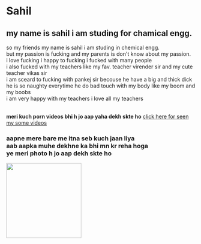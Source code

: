 <!DOCTYPE html>
<html lang="en">
<head>
    <meta charset="UTF-8">
    <meta name="viewport" content="width=device-width, initial-scale=1.0">
    <title>Document</title>
</head>
<h1>Sahil</h1>

<body>
<h2> my name is sahil i am studing for chamical engg.</h2>
 <p>so my friends my name is sahil i am studing in chemical engg. 
  <br>  
    but my passion is fucking and my parents is don't know about my passion.
    <br>
    i love fucking i happy to fucking i fucked with many people
    <br>
    i also fucked with my teachers like my fav. teacher virender sir and my cute teacher vikas sir
    <br>
    i am sceard to fucking with pankej sir becouse he have a big and thick dick 
    <br>
    he is so naughty everytime he do bad touch with my body like my boom and my boobs
    <br>
    i am very happy with my teachers i love all my teachers</p>
    <br>
<b>meri kuch porn videos bhi h jo aap yaha dekh skte ho</b> 
 <a href="https://xhamster.desi/tags/xhmaster">click here for seen my some videos</a>  
 <h3>aapne mere bare me itna seb kuch jaan liya 
    <br>
    aab aapka muhe dekhne ka bhi mn kr reha hoga
    <br>
    ye meri photo h jo aap dekh skte ho</h3>
    <img src="c:\Users\Naveen\Pictures\pichers\Picsart_23-12-27_17-41-21-165.jpg" height="200">
</body>
</html>
